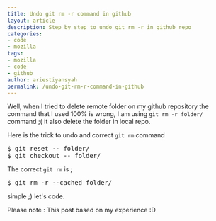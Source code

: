 ```yaml
---
title: Undo git rm -r command in github
layout: article
description: Step by step to undo git rm -r in github repo
categories:
- code
- mozilla
tags:
- mozilla
- code
- github
author: ariestiyansyah
permalink: /undo-git-rm-r-command-in-github
---
```

Well, when I tried to delete remote folder on my github repository the command
that I used 100% is wrong, I am using `git rm -r folder/` command ;( it also
delete the folder in local repo.

Here is the trick to undo and correct `git rm` command

<pre>
$ git reset -- folder/
$ git checkout -- folder/
</pre>

The correct `git rm` is ;

<pre>
$ git rm -r --cached folder/
</pre>

simple ;) let's code.

Please note : This post based on my experience :D
